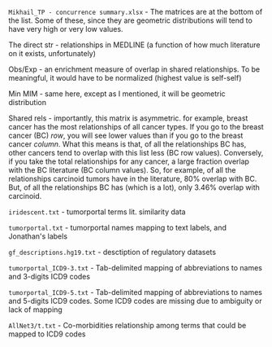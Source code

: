 `Mikhail_TP - concurrence summary.xlsx` - The matrices are at the bottom of the list. Some of these, since they are geometric distributions will tend to have very high or very low values.

The direct str - relationships in MEDLINE (a function of how much literature on it exists, unfortunately)

Obs/Exp - an enrichment measure of overlap in shared relationships. To be meaningful, it would have to be normalized (highest value is self-self)

Min MIM - same here, except as I mentioned, it will be geometric distribution

Shared rels - importantly, this matrix is asymmetric. for example, breast cancer has the most relationships of all cancer types. If you go to the breast cancer (BC) *row*, you will see lower values than if you go to the breast cancer *column*. What this means is that, of all the relationships BC has, other cancers tend to overlap with this list less (BC row values). Conversely, if you take the total relationships for any cancer, a large fraction overlap with the BC literature (BC column values). So, for example, of all the relationships carcinoid tumors have in the literature, 80% overlap with BC. But, of all the relationships BC has (which is a lot), only 3.46% overlap with carcinoid.

`iridescent.txt` - tumorportal terms lit. similarity data 

`tumorportal.txt` - tumorportal names mapping to text labels, and Jonathan's labels

`gf_descriptions.hg19.txt` - desctiption of regulatory datasets

`tumorportal_ICD9-3.txt` - Tab-delimited mapping of abbreviations to names and 3-digits ICD9 codes 

`tumorportal_ICD9-5.txt` - Tab-delimited mapping of abbreviations to names and 5-digits ICD9 codes. Some ICD9 codes are missing due to ambiguity or lack of mapping

`AllNet3/t.txt` - Co-morbidities relationship among terms that could be mapped to ICD9 codes